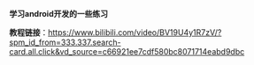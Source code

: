 **学习android开发的一些练习**

**教程链接**：https://www.bilibili.com/video/BV19U4y1R7zV/?spm_id_from=333.337.search-card.all.click&vd_source=c66921ee7cdf580bc8071714eabd9dbc
